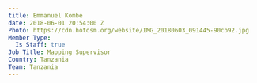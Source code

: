 ```yaml
---
title: Emmanuel Kombe
date: 2018-06-01 20:54:00 Z
Photo: https://cdn.hotosm.org/website/IMG_20180603_091445-90cb92.jpg
Member Type:
  Is Staff: true
Job Title: Mapping Supervisor
Country: Tanzania
Team: Tanzania
---
```


